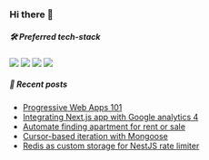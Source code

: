 ### Hi there 👋

<!--
**zsevic/zsevic** is a ✨ _special_ ✨ repository because its `README.md` (this file) appears on your GitHub profile.

Here are some ideas to get you started:

- 🔭 I’m currently working on ...
- 🌱 I’m currently learning ...
- 👯 I’m looking to collaborate on ...
- 🤔 I’m looking for help with ...
- 💬 Ask me about ...
- 📫 How to reach me: ...
- 😄 Pronouns: ...
- ⚡ Fun fact: ...
-->

##### :hammer_and_wrench: Preferred tech-stack
<img src="https://img.shields.io/badge/node.js%20-%2343853D.svg?&style=for-the-badge&logo=node.js&logoColor=white"/> <img src="https://img.shields.io/badge/typescript%20-%23007ACC.svg?&style=for-the-badge&logo=typescript&logoColor=white"/> <img src="https://img.shields.io/badge/nestjs%20-%23E0234E.svg?&style=for-the-badge&logo=nestjs&logoColor=white" /> <img src ="https://img.shields.io/badge/postgres-%23316192.svg?&style=for-the-badge&logo=postgresql&logoColor=white"/>

##### :pencil: Recent posts
<!-- BLOG-POST-LIST:START -->
- [Progressive Web Apps 101](https://sevic.dev/notes/pwa-101/)
- [Integrating Next.js app with Google analytics 4](https://sevic.dev/notes/nextjs-google-analytics-4/)
- [Automate finding apartment for rent or sale](https://sevic.dev/automate-finding-apartment/)
- [Cursor-based iteration with Mongoose](https://sevic.dev/notes/cursor-mongoose/)
- [Redis as custom storage for NestJS rate limiter](https://sevic.dev/notes/redis-nestjs-throttler/)
<!-- BLOG-POST-LIST:END -->
